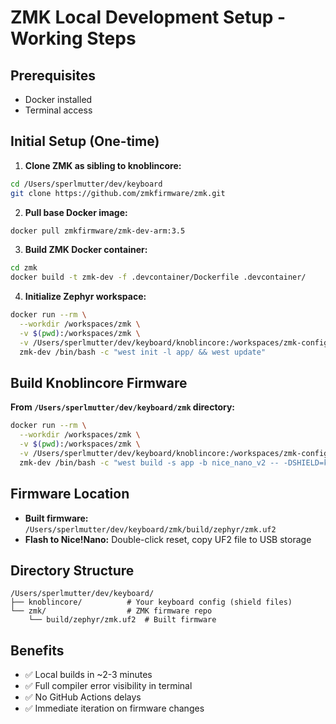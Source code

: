 # ZMK Local Development Setup - Working Steps

## Prerequisites
- Docker installed
- Terminal access

## Initial Setup (One-time)

1. **Clone ZMK as sibling to knoblincore:**
```bash
cd /Users/sperlmutter/dev/keyboard
git clone https://github.com/zmkfirmware/zmk.git
```

2. **Pull base Docker image:**
```bash
docker pull zmkfirmware/zmk-dev-arm:3.5
```

3. **Build ZMK Docker container:**
```bash
cd zmk
docker build -t zmk-dev -f .devcontainer/Dockerfile .devcontainer/
```

4. **Initialize Zephyr workspace:**
```bash
docker run --rm \
  --workdir /workspaces/zmk \
  -v $(pwd):/workspaces/zmk \
  -v /Users/sperlmutter/dev/keyboard/knoblincore:/workspaces/zmk-config \
  zmk-dev /bin/bash -c "west init -l app/ && west update"
```

## Build Knoblincore Firmware

**From `/Users/sperlmutter/dev/keyboard/zmk` directory:**
```bash
docker run --rm \
  --workdir /workspaces/zmk \
  -v $(pwd):/workspaces/zmk \
  -v /Users/sperlmutter/dev/keyboard/knoblincore:/workspaces/zmk-config \
  zmk-dev /bin/bash -c "west build -s app -b nice_nano_v2 -- -DSHIELD=knoblin -DZMK_CONFIG='/workspaces/zmk-config'"
```

## Firmware Location
- **Built firmware:** `/Users/sperlmutter/dev/keyboard/zmk/build/zephyr/zmk.uf2`
- **Flash to Nice!Nano:** Double-click reset, copy UF2 file to USB storage

## Directory Structure
```
/Users/sperlmutter/dev/keyboard/
├── knoblincore/          # Your keyboard config (shield files)
└── zmk/                  # ZMK firmware repo
    └── build/zephyr/zmk.uf2  # Built firmware
```

## Benefits
- ✅ Local builds in ~2-3 minutes
- ✅ Full compiler error visibility in terminal
- ✅ No GitHub Actions delays
- ✅ Immediate iteration on firmware changes